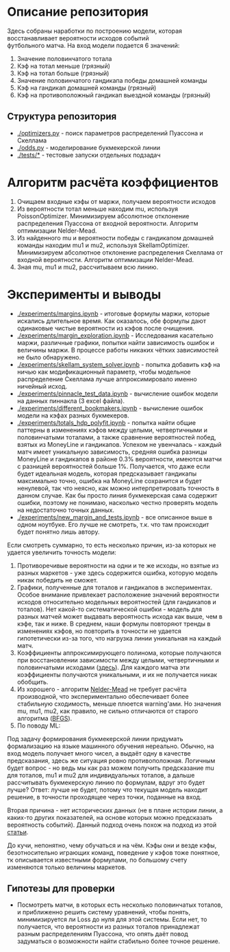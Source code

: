 # Описание репозитория
Здесь собраны наработки по построению модели, 
которая восстанавливает вероятности исходов событий  
футбольного матча. На вход модели подается 6 значений:
1. Значение половинчатого тотала 
2. Кэф на тотал меньше (грязный)
3. Кэф на тотал больше (грязный)
4. Значение половинчатого гандикапа победы домашней команды
5. Кэф на гандикап домашней команды (грязный)
6. Кэф на противоположный гандикап выездной команды (грязный) 

## Структура репозитория
- [./optimizers.py]() - поиск параметров распределений 
Пуассона и Скеллама
- [./odds.py]() - моделирование букмекерской линии
- [./tests/*]() - тестовые запуски отдельных подзадач

# Алгоритм расчёта коэффициентов
1. Очищаем входные кэфы от маржи, получаем вероятности исходов
2. Из вероятности тотал меньше находим mu, используя PoissonOptimizer.
Минимизируем абсолютное отклонение распределения Пуассона от входной 
вероятности. Алгоритм оптимизации Nelder-Mead. 
3. Из найденного mu и вероятности победы с гандикапом домашней команды
находим mu1 и mu2, используя SkellamOptimizer. Минимизируем абсолютное
отклонение распределения Скеллама от входной вероятности. 
Алгоритм оптимизации Nelder-Mead.
4. Зная mu, mu1 и mu2, рассчитываем всю линию.

# Эксперименты и выводы

- [./experiments/margins.ipynb](../master/experiments/margins.ipynb) 
\- итоговые формулы маржи, которые искались длительное время. 
Как оказалось, обе формулы дают одинаковые
чистые вероятности из кэфов после очищения.
- [./experiments/margin_exploration.ipynb](../master/experiments/margin_exploration.ipynb)
\- Исследования касательно маржи, различные графики, 
попытки найти зависимость ошибок и величины маржи. 
В процессе работы никаких чётких зависимостей не было обнаружено.
- [./experiments/skellam_system_solver.ipynb](../master/experiments/skellam_system_solver.ipynb) 
\- попытка добавить кэф на ничью как модификационный параметр, 
чтобы модельное распределение Скеллама лучше аппроксимировало 
именно ничейный исход.
- [./experiments/pinnacle_test_data.ipynb]() 
\- вычисление ошибок модели на данных пиннакла (3 excel файла).
- [./experiments/different_bookmakers.ipynb](../master/experiments/different_bookmakers.ipynb) 
\- вычисление ошибок модели на кэфах разных букмекеров. 
- <a name="a"></a> [./experiments/totals_hdp_polyfit.ipynb](../master/experiments/totals_hdp_polyfit.ipynb) 
\- попытка найти общие паттерны в изменениях кэфов между целыми, 
четвертичными и половинчатыми тоталами, а также сравнение вероятностей
побед, взятых из MoneyLine и гандикапов. Успехом не увенчалась - 
каждый матч имеет уникальную зависимость, средняя ошибка разницы MoneyLine 
и гандикапов в районе 0.3% вероятности, имеются матчи с разницей вероятностей больше 1%.
Получается, что даже если будет идеальная модель, 
которая предсказывает гандикапы максимально точно, 
ошибка на MoneyLine сохранится и будет ненулевой, 
так что неясно, как можно интерпретировать точность в данном случае. 
Как бы просто линия букмекерская сама содержит ошибки, 
поэтому не понимаю, насколько честно проверять модель на 
недостаточно точных данных. 
- [./experiments/new_margin_and_tests.ipynb](../master/experiments/new_margin_and_tests.ipynb) - все описанное выше 
в одном ноутбуке. Его лучше не смотреть, т.к. что там происходит 
будет понятно лишь автору.
 
Если смотреть суммарно, то есть несколько причин, из-за которых
не удается увеличить точность модели:
1. Противоречивые вероятности на одни и те же исходы, но взятые 
из разных маркетов - уже здесь содержится ошибка, которую модель 
никак победить не сможет.
2. Графики, полученные для тоталов и гандикапов в экспериментах.
Особое внимание привлекает расположение значений 
вероятности исходов относительно модельных вероятностей 
(для гандикапов и тоталов). Нет какой-то систематической
ошибки - модель для разных матчей может выдавать вероятность исхода 
как выше, чем в кэфе, так и ниже. В среднем, наши формулы повторяют
тренды в изменениях кэфов, но повторить в точности не удается 
гипотетически из-за того, что нагрузка линии уникальная 
на каждый матч. 
3. Коэффициенты аппроксимирующего полинома, которые получаются 
при восстановлении зависимости между целыми, четвертичными 
и половинчатыми исходами ([здесь](#a)).
Для каждого матча эти коэффициенты получаются уникальными, и их
не получается никак обобщить.
4. Из хорошего - алгоритм [Nelder-Mead](https://ru.wikipedia.org/wiki/%D0%9C%D0%B5%D1%82%D0%BE%D0%B4_%D0%9D%D0%B5%D0%BB%D0%B4%D0%B5%D1%80%D0%B0_%E2%80%94_%D0%9C%D0%B8%D0%B4%D0%B0) 
не требует расчёта производной, что экспериментально обеспечивает 
более стабильную сходимость, меньше плюется warning'ами. 
Но значения mu, mu1, mu2, как правило, не сильно отличаются от 
старого алгоритма ([BFGS](https://ru.wikipedia.org/wiki/%D0%90%D0%BB%D0%B3%D0%BE%D1%80%D0%B8%D1%82%D0%BC_%D0%91%D1%80%D0%BE%D0%B9%D0%B4%D0%B5%D0%BD%D0%B0_%E2%80%94_%D0%A4%D0%BB%D0%B5%D1%82%D1%87%D0%B5%D1%80%D0%B0_%E2%80%94_%D0%93%D0%BE%D0%BB%D1%8C%D0%B4%D1%84%D0%B0%D1%80%D0%B1%D0%B0_%E2%80%94_%D0%A8%D0%B0%D0%BD%D0%BD%D0%BE)).
5. По поводу ML: 

Под задачу формирования букмекерской линии придумать 
формализацию на языке машинного обучения нереально. Обычно, на вход 
модель получает много чисел, а выдаёт одну в качестве предсказания,
здесь же ситуация ровно противоположная. Логичным будет вопрос - но 
ведь мы как раз можем получить предсказание mu для тоталов, mu1 и mu2 
для индивидуальных тоталов, а дальше рассчитывать букмекерскую линию
по формулам, вдруг это будет лучше? Ответ: лучше не будет, потому что
текущая модель находит решение, в точности проходящее через точки,
поданные на вход.  

Вторая причина - нет исторических данных (не в плане истории линии, 
а каких-то других показателей, на основе которых можно предсказать 
вероятность событий). Данный подход очень похож на подход из этой
[статьи](https://dashee87.github.io/football/python/predicting-football-results-with-statistical-modelling/).

До кучи, непонятно, чему обучаться и на чём. Кэфы они и везде кэфы, 
безотносительно играющих команд, поведение у кэфов тоже понятное, 
тк описывается известными формулами, по большому счету изменяются
только величины маркетов.

## Гипотезы для проверки
- Посмотреть матчи, в которых есть несколько половинчатых тоталов, 
и приближенно решить систему уравнений, чтобы понять, 
минимизируется ли Loss до нуля для этой системы. 
Если нет, то получается, что вероятности из разных тоталов 
принадлежат разным распределениям Пуассона, что опять даёт 
повод задуматься о возможности найти стабильно более точное решение.
